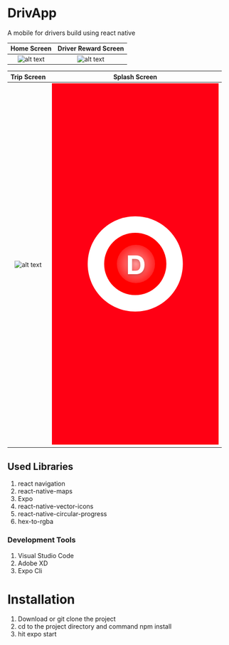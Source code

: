# DrivApp
A mobile for drivers build using react native 

Home Screen            |  Driver Reward Screen
:-------------------------:|:-------------------------:
![alt text](https://github.com/kemojal/DrivApp/blob/master/gif/_g1.gif "gif of the app")  |  ![alt text](https://github.com/kemojal/DrivApp/blob/master/gif/_g2.gif "gif of the app")

Trip Screen            |  Splash Screen
:-------------------------:|:-------------------------:
![alt text](https://github.com/kemojal/DrivApp/blob/master/gif/_g3.gif "gif of the app") | ![alt text](https://github.com/kemojal/DrivApp/blob/master/gif/_splash.png "gif of the app")

## Used Libraries 
1. react navigation
2. react-native-maps
3. Expo
4. react-native-vector-icons
5. react-native-circular-progress
5. hex-to-rgba


### Development Tools
1. Visual Studio Code 
2. Adobe XD
3. Expo Cli


# Installation
1. Download or git clone the project
2. cd to the project directory and command npm install
3. hit expo start 






